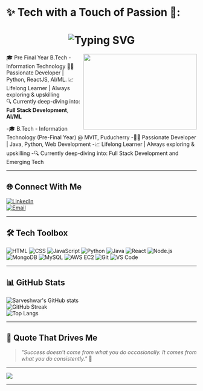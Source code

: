 # ✨ Tech with a Touch of Passion 💙:

<h1 align="center">
  <img src="https://readme-typing-svg.demolab.com?font=Fira+Code&size=25&pause=1000&center=true&vCenter=true&color=FF69B4&width=435&lines=Hi+there%2C+I'm+Sarveshwar;Developer+%7C+LifeLong+Learner" alt="Typing SVG" />
</h1>
<img align="right" width="300" height="200" src="https://media.giphy.com/media/L8K62iTDkzGX6/giphy.gif">


🎓 Pre Final Year B.Tech - Information Technology 
👩‍💻 Passionate Developer | Python, ReactJS, AI/ML. 
📈 Lifelong Learner | Always exploring & upskilling  
🔍 Currently deep-diving into: **Full Stack Development**, **AI/ML**



-🎓 B.Tech - Information Technology (Pre-Final Year) @ MVIT, Puducherry
-👨‍💻 Passionate Developer | Java, Python, Web Development
-📈 Lifelong Learner | Always exploring & upskilling
-🔍 Currently deep-diving into: Full Stack Development and Emerging Tech

---

## 🌐 Connect With Me

[![LinkedIn](https://img.shields.io/badge/LinkedIn-Connect-blue?logo=linkedin&logoColor=white)](www.linkedin.com/in/sarveshwar-s-90a798293)  
[![Email](https://img.shields.io/badge/Gmail-s3neshwars4n@gmail.com-red?logo=gmail&logoColor=white)](mailto:s3neshwars4n@gmail.com)


---

## 🛠️ Tech Toolbox

![HTML](https://img.shields.io/badge/HTML-e44d26?style=for-the-badge&logo=html5&logoColor=white)
![CSS](https://img.shields.io/badge/CSS-264de4?style=for-the-badge&logo=css3&logoColor=white)
![JavaScript](https://img.shields.io/badge/JavaScript-FFD700?style=for-the-badge&logo=javascript&logoColor=black)
![Python](https://img.shields.io/badge/Python-306998?style=for-the-badge&logo=python&logoColor=white)
![Java](https://img.shields.io/badge/Java-orange?style=for-the-badge&logo=java&logoColor=white)
![React](https://img.shields.io/badge/React-20232a?style=for-the-badge&logo=react&logoColor=61dafb)
![Node.js](https://img.shields.io/badge/Node.js-339933?style=for-the-badge&logo=nodedotjs&logoColor=white)
![MongoDB](https://img.shields.io/badge/MongoDB-4DB33D?style=for-the-badge&logo=mongodb&logoColor=white)
![MySQL](https://img.shields.io/badge/MySQL-00758F?style=for-the-badge&logo=mysql&logoColor=white)
![AWS EC2](https://img.shields.io/badge/AWS%20EC2-orange?style=for-the-badge&logo=amazonaws&logoColor=white)
![Git](https://img.shields.io/badge/Git-F05033?style=for-the-badge&logo=git&logoColor=white)
![VS Code](https://img.shields.io/badge/VS%20Code-007ACC?style=for-the-badge&logo=visualstudiocode&logoColor=white)

---

## 📊 GitHub Stats

![Sarveshwar's GitHub stats](https://github-readme-stats.vercel.app/api?username=Sarveshwars3n&show_icons=true&theme=tokyonight&hide_border=true)  
![GitHub Streak](https://github-readme-streak-stats.herokuapp.com?user=Sarveshwars3n&theme=tokyonight&hide_border=true)  
![Top Langs](https://github-readme-stats.vercel.app/api/top-langs/?username=Sarveshwars3n&layout=compact&theme=tokyonight)

---

## 💬 Quote That Drives Me

> *"Success doesn't come from what you do occasionally. It comes from what you do consistently."* 🌟

---

[![](https://visitcount.itsvg.in/api?id=Sarveshwars3n&icon=5&color=6)](https://visitcount.itsvg.in)

---
